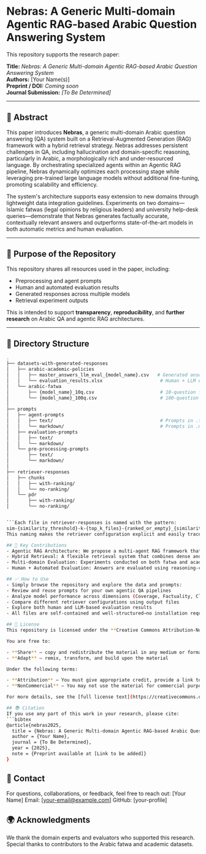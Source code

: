 # Nebras: A Generic Multi-domain Agentic RAG-based Arabic Question Answering System

This repository supports the research paper:

**Title:** *Nebras: A Generic Multi-domain Agentic RAG-based Arabic Question Answering System*  
**Authors:** [Your Name(s)]  
**Preprint / DOI:** *Coming soon*  
**Journal Submission:** *[To Be Determined]*

---

## 📄 Abstract

This paper introduces **Nebras**, a generic multi-domain Arabic question answering (QA) system built on a Retrieval-Augmented Generation (RAG) framework with a hybrid retrieval strategy. Nebras addresses persistent challenges in QA, including hallucination and domain-specific reasoning, particularly in Arabic, a morphologically rich and under-resourced language. By orchestrating specialized agents within an Agentic RAG pipeline, Nebras dynamically optimizes each processing stage while leveraging pre-trained large language models without additional fine-tuning, promoting scalability and efficiency.

The system's architecture supports easy extension to new domains through lightweight data integration guidelines. Experiments on two domains—Islamic fatwas (legal opinions by religious leaders) and university help-desk queries—demonstrate that Nebras generates factually accurate, contextually relevant answers and outperforms state-of-the-art models in both automatic metrics and human evaluation.

---

## 🎯 Purpose of the Repository

This repository shares all resources used in the paper, including:
- Preprocessing and agent prompts
- Human and automated evaluation results
- Generated responses across multiple models
- Retrieval experiment outputs

This is intended to support **transparency**, **reproducibility**, and **further research** on Arabic QA and agentic RAG architectures.

---

## 📁 Directory Structure

```bash
.
├── datasets-with-generated-responses
│   ├── arabic-academic-policies
│   │   ├── master_answers_llm_eval_{model_name}.csv   # Generated answers + reasoning LLM evaluation
│   │   └── evaluation_results.xlsx                     # Human + LLM evaluation (8 sheets, all models)
│   └── arabic-fatwa
│       ├── {model_name}_10q.csv                        # 10-question fatwa experiment
│       └── {model_name}_100q.csv                       # 100-question fatwa experiment
│
├── prompts
│   ├── agent-prompts
│   │   ├── text/                                       # Prompts in .txt format
│   │   └── markdown/                                   # Prompts in .md format
│   ├── evaluation-prompts
│   │   ├── text/
│   │   └── markdown/
│   └── pre-processing-prompts
│       ├── text/
│       └── markdown/
│
├── retriever-responses
│   ├── chunks
│   │   ├── with-ranking/
│   │   └── no-ranking/
│   └── pdr
│       ├── with-ranking/
│       └── no-ranking/


```Each file in retriever-responses is named with the pattern:
sim-{similarity_threshold}-k-{top_k_files}-{ranked_or_empty}_{similarity_matching_method}.csv
This naming makes the retriever configuration explicit and easily traceable.```

## 🧠 Key Contributions
- Agentic RAG Architecture: We propose a multi-agent RAG framework that enables modular orchestration of LLMs for Arabic QA tasks—without any additional fine-tuning.
- Hybrid Retrieval: A flexible retrieval system that combines dense and sparse methods, evaluated with and without document ranking.
- Multi-domain Evaluation: Experiments conducted on both fatwa and academic policy domains to validate robustness and adaptability.
- Human + Automated Evaluation: Answers are evaluated using reasoning-capable LLMs and human experts via structured rubrics.

## ✅ How to Use
- Simply browse the repository and explore the data and prompts:
- Review and reuse prompts for your own agentic QA pipelines
- Analyze model performance across dimensions (Coverage, Factuality, Clarity)
- Compare different retriever configurations using output files
- Explore both human and LLM-based evaluation results
- All files are self-contained and well-structured—no installation required.

## 🔐 License
This repository is licensed under the **Creative Commons Attribution-NonCommercial 4.0 International (CC BY-NC 4.0)** License.

You are free to:

- **Share** — copy and redistribute the material in any medium or format
- **Adapt** — remix, transform, and build upon the material

Under the following terms:

- **Attribution** — You must give appropriate credit, provide a link to the license, and indicate if changes were made.
- **NonCommercial** — You may not use the material for commercial purposes.

For more details, see the [full license text](https://creativecommons.org/licenses/by-nc/4.0/).

## 📚 Citation
If you use any part of this work in your research, please cite:
```bibtex
@article{nebras2025,
  title = {Nebras: A Generic Multi-domain Agentic RAG-based Arabic Question Answering System},
  author = {Your Name},
  journal = {To Be Determined},
  year = {2025},
  note = {Preprint available at [Link to be added]}
}
```

## 🤝 Contact
For questions, collaborations, or feedback, feel free to reach out:
[Your Name]
Email: [your-email@example.com]
GitHub: [your-profile]

## 🌍 Acknowledgments
We thank the domain experts and evaluators who supported this research. Special thanks to contributors to the Arabic fatwa and academic datasets.

